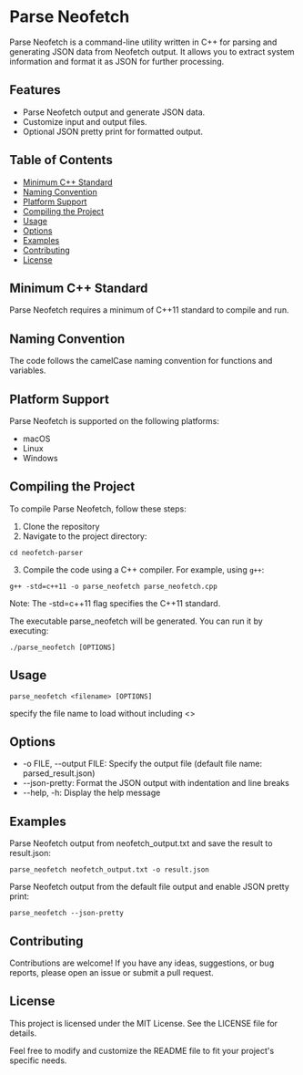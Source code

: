 # Parse Neofetch

Parse Neofetch is a command-line utility written in C++ for parsing and generating JSON data from Neofetch output. It allows you to extract system information and format it as JSON for further processing.

## Features

- Parse Neofetch output and generate JSON data.
- Customize input and output files.
- Optional JSON pretty print for formatted output.

## Table of Contents

- [Minimum C++ Standard](#minimum-c-standard)
- [Naming Convention](#naming-convention)
- [Platform Support](#platform-support)
- [Compiling the Project](#compiling-the-project)
- [Usage](#usage)
- [Options](#options)
- [Examples](#examples)
- [Contributing](#contributing)
- [License](#license)


## Minimum C++ Standard

Parse Neofetch requires a minimum of C++11 standard to compile and run.

## Naming Convention

The code follows the camelCase naming convention for functions and variables.

## Platform Support

Parse Neofetch is supported on the following platforms:

- macOS
- Linux
- Windows

## Compiling the Project

To compile Parse Neofetch, follow these steps:

1. Clone the repository
2. Navigate to the project directory:
```shell
cd neofetch-parser
```
3. Compile the code using a C++ compiler. For example, using `g++`:
```shell
g++ -std=c++11 -o parse_neofetch parse_neofetch.cpp
```
Note: The -std=c++11 flag specifies the C++11 standard.

The executable parse_neofetch will be generated. You can run it by executing:
```shell
./parse_neofetch [OPTIONS]
```

## Usage

```shell
parse_neofetch <filename> [OPTIONS]
```
specify the file name to load without including <>

## Options
* -o FILE, --output FILE: Specify the output file (default file name: parsed_result.json)
* --json-pretty: Format the JSON output with indentation and line breaks
* --help, -h: Display the help message

## Examples

Parse Neofetch output from neofetch_output.txt and save the result to result.json:
```shell
parse_neofetch neofetch_output.txt -o result.json
```

Parse Neofetch output from the default file output and enable JSON pretty print:
```shell
parse_neofetch --json-pretty
``` 

## Contributing
Contributions are welcome! If you have any ideas, suggestions, or bug reports, please open an issue or submit a pull request.

## License
This project is licensed under the MIT License. See the LICENSE file for details.

Feel free to modify and customize the README file to fit your project's specific needs.
